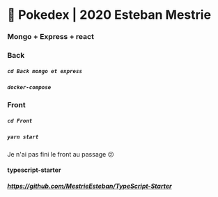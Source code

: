# 🐉 Pokedex | 2020 Esteban Mestrie

### Mongo + Express + react

### Back

##### `cd Back mongo et express`
##### `docker-compose`

### Front

##### `cd Front`
##### `yarn start`

Je n'ai pas fini le front au passage 😕


#### typescript-starter 
##### https://github.com/MestrieEsteban/TypeScript-Starter